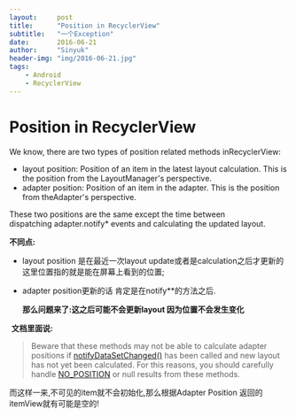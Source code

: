 ```yaml
---
layout:     post
title:      "Position in RecyclerView"
subtitle:   "一个Exception"
date:       2016-06-21
author:     "Sinyuk"
header-img: "img/2016-06-21.jpg"
tags:
    - Android
    - RecyclerView
---
```


# Position in RecyclerView

We know, there are two types of position related methods inRecyclerView:

- layout position: Position of an item in the latest layout calculation. This is the position from the LayoutManager's perspective.
- adapter position: Position of an item in the adapter. This is the position from theAdapter's perspective.

These two positions are the same except the time between dispatching adapter.notify* events and calculating the updated layout.



**不同点:**

- layout position 是在最近一次layout update或者是calculation之后才更新的 这里位置指的就是能在屏幕上看到的位置;

- adapter position更新的话 肯定是在notify**的方法之后.

  **那么问题来了:这之后可能不会更新layout 因为位置不会发生变化**

 **文档里面说:**

> Beware that these methods may not be able to calculate adapter positions if [notifyDataSetChanged()](https://developer.android.com/reference/android/support/v7/widget/RecyclerView.Adapter.html#notifyDataSetChanged()) has been called and new layout has not yet been calculated. For this reasons, you should carefully handle [NO_POSITION](https://developer.android.com/reference/android/support/v7/widget/RecyclerView.html#NO_POSITION) or null results from these methods.

而这样一来,不可见的item就不会初始化,那么根据Adapter Position 返回的itemView就有可能是空的!
